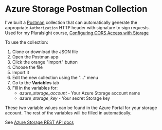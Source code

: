# Azure Storage Postman Collection

I've built a [Postman](https://getpostman.com/apps) collection that can automatically generate the appropriate `Authorization` HTTP header with signature to sign requests. Used for my Pluralsight course, [Configuring CORS Access with Storage](https://github.com/kamranayub/pluralsight-azure-cors-storage)

To use the collection:

1. Clone or download the JSON file
1. Open the Postman app
1. Click the orange "Import" button
1. Choose the file
1. Import it
1. Edit the new collection using the "..." menu
1. Go to the **Variables** tab
1. Fill in the variables for:
   - *azure_storage_account* - Your Azure Storage account name
   - *azure_storage_key* - Your secret Storage key

These two variable values can be found in the Azure Portal for your storage account. The rest of the variables will be filled in automatically.

See [Azure Storage REST API docs](https://docs.microsoft.com/en-us/rest/api/storageservices/)